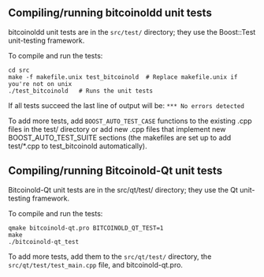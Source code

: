 Compiling/running bitcoinoldd unit tests
------------------------------------

bitcoinoldd unit tests are in the `src/test/` directory; they
use the Boost::Test unit-testing framework.

To compile and run the tests:

	cd src
	make -f makefile.unix test_bitcoinold  # Replace makefile.unix if you're not on unix
	./test_bitcoinold   # Runs the unit tests

If all tests succeed the last line of output will be:
`*** No errors detected`

To add more tests, add `BOOST_AUTO_TEST_CASE` functions to the existing
.cpp files in the test/ directory or add new .cpp files that
implement new BOOST_AUTO_TEST_SUITE sections (the makefiles are
set up to add test/*.cpp to test_bitcoinold automatically).


Compiling/running Bitcoinold-Qt unit tests
---------------------------------------

Bitcoinold-Qt unit tests are in the src/qt/test/ directory; they
use the Qt unit-testing framework.

To compile and run the tests:

	qmake bitcoinold-qt.pro BITCOINOLD_QT_TEST=1
	make
	./bitcoinold-qt_test

To add more tests, add them to the `src/qt/test/` directory,
the `src/qt/test/test_main.cpp` file, and bitcoinold-qt.pro.
